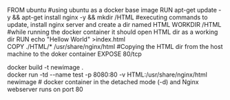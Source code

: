 FROM ubuntu                                                            #using ubuntu as a docker base image
RUN apt-get update -y && apt-get install nginx -y && mkdir /HTML       #executing commands to update, install nginx server and create a dir named HTML
WORKDIR /HTML                                                          #while running the docker container it should open HTML dir as a working dir
RUN echo "Hellow World" >index.html                                   
COPY ./HTML/* /usr/share/nginx/html                                    #Copying the HTML dir from the host machine to the doker container
EXPOSE 80/tcp 

docker build -t newimage .                           
docker run -td --name test -p 8080:80 -v HTML:/usr/share/nginx/html newimage           # docker container in the detached mode (-d) and Nginx webserver runs on port 80
